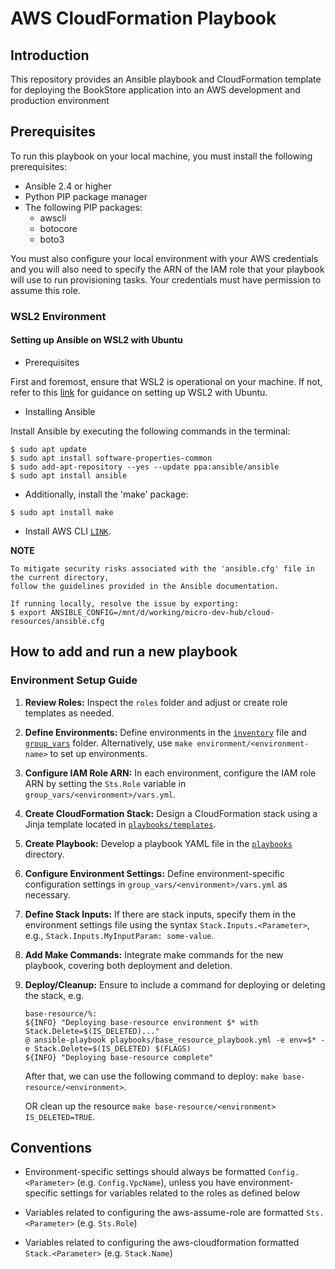 # AWS CloudFormation Playbook

## Introduction

This repository provides an Ansible playbook and CloudFormation template for deploying the BookStore application into an AWS development and production environment
## Prerequisites

To run this playbook on your local machine, you must install the following prerequisites:

- Ansible 2.4 or higher
- Python PIP package manager
- The following PIP packages:
    - awscli
    - botocore
    - boto3

You must also configure your local environment with your AWS credentials and you will also need to specify
the ARN of the IAM role that your playbook will use to run provisioning tasks.
Your credentials must have permission to assume this role.

### WSL2 Environment
#### Setting up Ansible on WSL2 with Ubuntu

- Prerequisites

First and foremost, ensure that WSL2 is operational on your machine. If not, refer to this [link](<https://www.notion.so/Setup-WSL-on-Window-5b16441ea01a4d75b5953ea79fd05ca1?pvs=4>) for guidance on setting up WSL2 with Ubuntu.

- Installing Ansible

Install Ansible by executing the following commands in the terminal:

```shell
$ sudo apt update
$ sudo apt install software-properties-common
$ sudo add-apt-repository --yes --update ppa:ansible/ansible
$ sudo apt install ansible
```
- Additionally, install the 'make' package:

```shell
$ sudo apt install make
```

- Install AWS CLI [`LINK`](https://docs.aws.amazon.com/cli/latest/userguide/getting-started-install.html).

**NOTE**
```
To mitigate security risks associated with the 'ansible.cfg' file in the current directory,
follow the guidelines provided in the Ansible documentation.

If running locally, resolve the issue by exporting:
$ export ANSIBLE_CONFIG=/mnt/d/working/micro-dev-hub/cloud-resources/ansible.cfg
```

## How to add and run a new playbook

### Environment Setup Guide

1. **Review Roles:** Inspect the `roles` folder and adjust or create role templates as needed.
2. **Define Environments:** Define environments in the [`inventory`](./playbooks/inventory) file and [`group_vars`](./playbooks/group_vars) folder. Alternatively, use `make environment/<environment-name>` to set up environments.
3. **Configure IAM Role ARN:** In each environment, configure the IAM role ARN by setting the `Sts.Role` variable in `group_vars/<environment>/vars.yml`.
4. **Create CloudFormation Stack:** Design a CloudFormation stack using a Jinja template located in [`playbooks/templates`](./playbooks/templates).
5. **Create Playbook:** Develop a playbook YAML file in the [`playbooks`](./playbooks) directory.
6. **Configure Environment Settings:** Define environment-specific configuration settings in `group_vars/<environment>/vars.yml` as necessary.
7. **Define Stack Inputs:** If there are stack inputs, specify them in the environment settings file using the syntax `Stack.Inputs.<Parameter>`, e.g., `Stack.Inputs.MyInputParam: some-value`.
8. **Add Make Commands:** Integrate make commands for the new playbook, covering both deployment and deletion.
9. **Deploy/Cleanup:** Ensure to include a command for deploying or deleting the stack, e.g.
     ```
	base-resource/%:
	${INFO} "Deploying base-resource environment $* with Stack.Delete=$(IS_DELETED)..."
	@ ansible-playbook playbooks/base_resource_playbook.yml -e env=$* -e Stack.Delete=$(IS_DELETED) $(FLAGS)
	${INFO} "Deploying base-resource complete"
     ```

   After that, we can use the following command to deploy: `make base-resource/<environment>`.

   OR clean up the resource `make base-resource/<environment> IS_DELETED=TRUE`.

## Conventions

- Environment-specific settings should always be formatted `Config.<Parameter>` (e.g. `Config.VpcName`),
unless you have environment-specific settings for variables related to the roles as defined below

- Variables related to configuring the aws-assume-role are formatted `Sts.<Parameter>` (e.g. `Sts.Role`)

- Variables related to configuring the aws-cloudformation formatted `Stack.<Parameter>` (e.g. `Stack.Name`)
